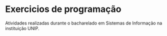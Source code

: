 # Exercicios de programação
Atividades realizadas durante o bacharelado em Sistemas de Informação na instituição UNIP.
